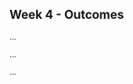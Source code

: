 <link rel="stylesheet" href="{{baseUrl}}/css/main.css">
<link rel="stylesheet" href="{{baseUrl}}/css/schedule.css">

<div class="website-content">

## Week 4 - Outcomes

<div id="main">

<!-- ==================================================================================================== -->

<include src="outcome-pr.md" />

<!-- ==================================================================================================== -->

<include src="outcome-class.md" />

<!-- ==================================================================================================== -->

<include src="outcome-classStructure.md" />

<!-- ==================================================================================================== -->

<include src="outcome-exceptionHandling.md" />

<!-- ==================================================================================================== -->

<include src="outcome-objectDiagram.md" />

<!-- ==================================================================================================== -->

<include src="outcome-model.md" />

<!-- ==================================================================================================== -->

<panel type="info" header=":trophy: Can explain the abstraction aspect of OOP :star::star::star:" expandable>
  <include src="../../book/oopDesign/objects/abstraction/full.md" />
  <panel header=":dart: Evidence" expanded>

...

  </panel>
</panel>

<!-- ==================================================================================================== -->

<panel type="info" header=":trophy: Can explain the encapsulation aspect of OOP :star::star::star:" expandable>
  <include src="../../book/oopDesign/objects/encapsulation/full.md" />
  <panel header=":dart: Evidence" expanded>

...

  </panel>
</panel>

<!-- ==================================================================================================== -->

<include src="outcome-enumeration.md" />

<!-- ==================================================================================================== -->

<panel type="info" header="**Can use Java8 streams :star::star::star:**" expandable no-close>
  <include src="../../book/javaTools/streamsBasic/full.md" />
  <panel header=":dart: Evidence" expanded>

...

  </panel>
</panel>
<!-- ==================================================================================================== -->

</div>
</div>
